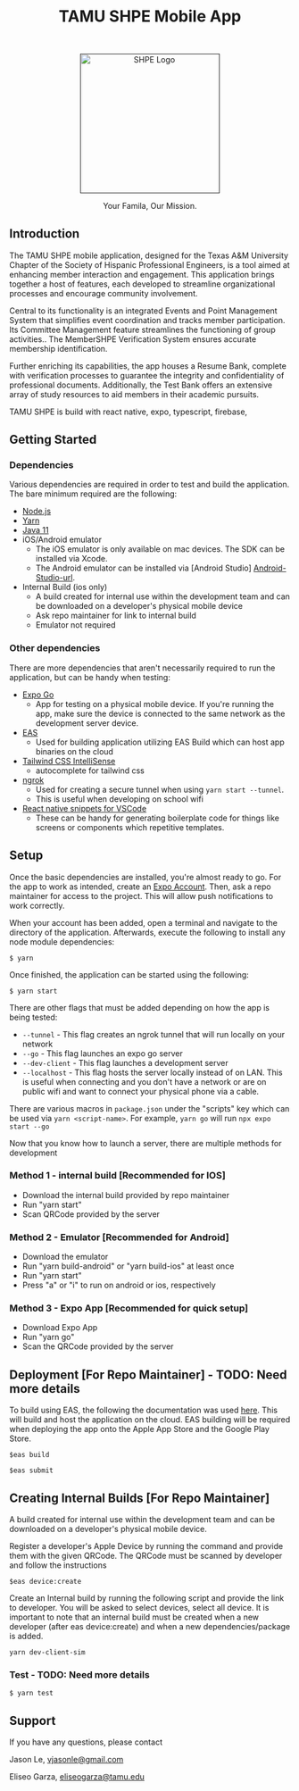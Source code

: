 <h1 align="center"> TAMU SHPE Mobile App</h1> <br>
<p align="center">
  <a href="">
    <img alt="SHPE Logo" title="SHPE" src="https://shpe.engr.ucr.edu/sites/default/files/styles/form_preview/public/SHPE_logo_IconOnly_FullColor-RGB_0.png?itok=_YzN6NAC" width="250">
  </a>
</p>

<p align="center">
  Your Famila, Our Mission.
</p>

## Introduction

The TAMU SHPE mobile application, designed for the Texas A&M University Chapter of the Society of Hispanic Professional Engineers, is a tool aimed at enhancing member interaction and engagement. This application brings together a host of features, each developed to streamline organizational processes and encourage community involvement.

Central to its functionality is an integrated Events and Point Management System that simplifies event coordination and tracks member participation. Its Committee Management feature streamlines the functioning of group activities.. The MemberSHPE Verification System ensures accurate membership identification.

Further enriching its capabilities, the app houses a Resume Bank, complete with verification processes to guarantee the integrity and confidentiality of professional documents. Additionally, the Test Bank offers an extensive array of study resources to aid members in their academic pursuits.

TAMU SHPE is build with react native, expo, typescript, firebase,

## Getting Started

### Dependencies

Various dependencies are required in order to test and build the application. The bare minimum required are the following:

- [Node.js][Node-url]
- [Yarn][Yarn-url]
- [Java 11][Java-url]
- iOS/Android emulator
  - The iOS emulator is only available on mac devices. The SDK can be installed via Xcode.
  - The Android emulator can be installed via [Android Studio] [Android-Studio-url].
- Internal Build (ios only)
  - A build created for internal use within the development team and can be downloaded on a developer's physical mobile device
  - Ask repo maintainer for link to internal build
  - Emulator not required

### Other dependencies

There are more dependencies that aren't necessarily required to run the application, but can be handy when testing:

- [Expo Go][Expo-Go-url]
  - App for testing on a physical mobile device. If you're running the app, make sure the device is connected to the same network as the development server device.
- [EAS][EAS-url]
  - Used for building application utilizing EAS Build which can host app binaries on the cloud
- [Tailwind CSS IntelliSense][Tailwind-url]
  - autocomplete for tailwind css
- [ngrok][ngrok-url]
  - Used for creating a secure tunnel when using `yarn start --tunnel`.
  - This is useful when developing on school wifi
- [React native snippets for VSCode][React-Native-Snippets-url]
  - These can be handy for generating boilerplate code for things like screens or components which repetitive templates.

## Setup

Once the basic dependencies are installed, you're almost ready to go. For the app to work as intended, create an [Expo Account][Expo-url]. Then, ask a repo maintainer for access to the project. This will allow push notifications to work correctly.

When your account has been added, open a terminal and navigate to the directory of the application. Afterwards, execute the following to install any node module dependencies:

```
$ yarn
```

Once finished, the application can be started using the following:

```
$ yarn start
```

There are other flags that must be added depending on how the app is being tested:

- `--tunnel` - This flag creates an ngrok tunnel that will run locally on your network
- `--go` - This flag launches an expo go server
- `--dev-client` - This flag launches a development server
- `--localhost` - This flag hosts the server locally instead of on LAN. This is useful when connecting and you don't have a network or are on public wifi and want to connect your physical phone via a cable.

There are various macros in `package.json` under the "scripts" key which can be used via `yarn <script-name>`. For example, `yarn go` will run `npx expo start --go`

Now that you know how to launch a server, there are multiple methods for development

### Method 1 - internal build **[Recommended for IOS]**

- Download the internal build provided by repo maintainer
- Run "yarn start"
- Scan QRCode provided by the server

### Method 2 - Emulator **[Recommended for Android]**

- Download the emulator
- Run "yarn build-android" or "yarn build-ios" at least once
- Run "yarn start"
- Press "a" or "i" to run on android or ios, respectively

### Method 3 - Expo App **[Recommended for quick setup]**

- Download Expo App
- Run "yarn go"
- Scan the QRCode provided by the server

## Deployment **[For Repo Maintainer]** - TODO: Need more details

To build using EAS, the following the documentation was used [here][EAS-url]. This will build and host the application on the cloud. EAS building will be required when deploying the app onto the Apple App Store and the Google Play Store.

```
$eas build
```

```
$eas submit
```

## Creating Internal Builds **[For Repo Maintainer]**

A build created for internal use within the development team and can be downloaded on a developer's physical mobile device.

Register a developer's Apple Device by running the command and provide them with the given QRCode. The QRCode must be scanned by developer and follow the instructions

```
$eas device:create
```

Create an Internal build by running the following script and provide the link to developer. You will be asked to select devices, select all device. It is important to note that an internal build must be created when a new developer (after eas device:create) and when a new dependencies/package is added.

```
yarn dev-client-sim
```

### Test - TODO: Need more details

```
$ yarn test
```

## Support

If you have any questions, please contact

Jason Le, vjasonle@gmail.com

Eliseo Garza, eliseogarza@tamu.edu

[Node-url]: https://nodejs.org/en/download
[Yarn-url]: https://classic.yarnpkg.com/lang/en/docs/install/#windows-stable
[ngrok-url]: https://ngrok.com/download
[Android-Studio-url]: https://developer.android.com/studio?gclid=CjwKCAjwkeqkBhAnEiwA5U-uM4C0y7a37MdCipZw33fmboKRKOAS8vgwCoPiRKLnEsEbUB2qRpS1YBoCBAcQAvD_BwE&gclsrc=aw.ds
[React-Native-Snippets-url]: https://marketplace.visualstudio.com/items?itemName=dsznajder.es7-react-js-snippets
[Expo-url]: https://expo.dev/
[Expo-Go-url]: https://expo.dev/client
[Java-url]: https://www.oracle.com/java/technologies/downloads/#java11
[EAS-url]: https://docs.expo.dev/build/introduction/
[Firebase-url]: https://firebase.google.com/
[React-Native-url]: https://reactnative.dev/
[Git-url]: https://git-scm.com/downloads
[Tailwind-url]: https://marketplace.visualstudio.com/items?itemName=bradlc.vscode-tailwindcss
[Expo-Build-url]: https://expo.dev/accounts/tamu-shpe/projects/TAMU-SHPE/development-builds
[XCode-url]: https://apps.apple.com/us/app/xcode/id497799835
